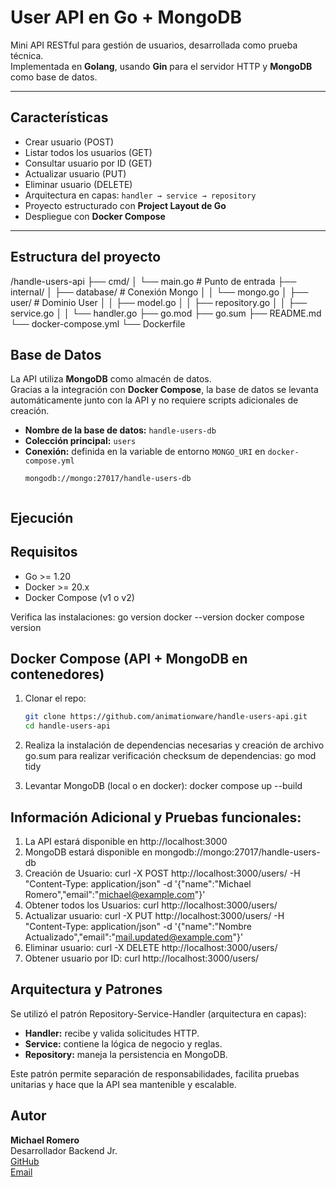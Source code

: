 # User API en Go + MongoDB

Mini API RESTful para gestión de usuarios, desarrollada como prueba técnica.  
Implementada en **Golang**, usando **Gin** para el servidor HTTP y **MongoDB** como base de datos.

---

## Características

- Crear usuario (POST)
- Listar todos los usuarios (GET)
- Consultar usuario por ID (GET)
- Actualizar usuario (PUT)
- Eliminar usuario (DELETE)
- Arquitectura en capas: `handler → service → repository`
- Proyecto estructurado con **Project Layout de Go**
- Despliegue con **Docker Compose**

---

## Estructura del proyecto

/handle-users-api
├── cmd/
│ └── main.go # Punto de entrada
├── internal/
│ ├── database/ # Conexión Mongo
│ │ └── mongo.go
│ ├── user/ # Dominio User
│ │ ├── model.go
│ │ ├── repository.go
│ │ ├── service.go
│ │ └── handler.go
├── go.mod
├── go.sum
├── README.md
└── docker-compose.yml
└── Dockerfile

## Base de Datos

La API utiliza **MongoDB** como almacén de datos.  
Gracias a la integración con **Docker Compose**, la base de datos se levanta automáticamente junto con la API y no requiere scripts adicionales de creación.

- **Nombre de la base de datos:** `handle-users-db`  
- **Colección principal:** `users`  
- **Conexión:** definida en la variable de entorno `MONGO_URI` en `docker-compose.yml`  
  ```text
  mongodb://mongo:27017/handle-users-db


## Ejecución

## Requisitos
- Go >= 1.20
- Docker >= 20.x
- Docker Compose (v1 o v2)

Verifica las instalaciones:
    go version
    docker --version
    docker compose version

## Docker Compose (API + MongoDB en contenedores)
1. Clonar el repo:
   ```bash
   git clone https://github.com/animationware/handle-users-api.git
   cd handle-users-api
   ```
2.  Realiza la instalación de dependencias necesarias y creación de archivo go.sum para realizar verificación checksum de dependencias:
   go mod tidy

2. Levantar MongoDB (local o en docker):
    docker compose up --build

## Información Adicional y Pruebas funcionales:
1. La API estará disponible en http://localhost:3000
2. MongoDB estará disponible en mongodb://mongo:27017/handle-users-db
3. Creación de Usuario:
   curl -X POST http://localhost:3000/users/    -H "Content-Type: application/json"    -d '{"name":"Michael Romero","email":"michael@example.com"}'
4. Obtener todos los Usuarios:
   curl http://localhost:3000/users/
5. Actualizar usuario:
   curl -X PUT http://localhost:3000/users/<ID-Usuario> -H "Content-Type: application/json" -d '{"name":"Nombre Actualizado","email":"mail.updated@example.com"}'
6. Eliminar usuario:
   curl -X DELETE http://localhost:3000/users/<ID-Usuario>
7. Obtener usuario por ID:
   curl http://localhost:3000/users/<ID-Usuario>
   
## Arquitectura y Patrones

Se utilizó el patrón Repository-Service-Handler (arquitectura en capas):

- **Handler:** recibe y valida solicitudes HTTP.
- **Service:** contiene la lógica de negocio y reglas.
- **Repository:** maneja la persistencia en MongoDB.

Este patrón permite separación de responsabilidades, facilita pruebas unitarias y hace que la API sea mantenible y escalable.

## Autor

**Michael Romero**  
Desarrollador Backend Jr.  
[GitHub](https://github.com/animationware/DevelopWare)  
[Email](mailto:michaelromeroortega@gmail.com)
